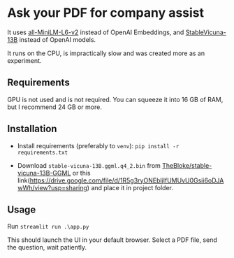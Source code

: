 # Ask your PDF for company assist

It uses [all-MiniLM-L6-v2](https://huggingface.co/sentence-transformers/all-MiniLM-L6-v2) instead of OpenAI Embeddings, and [StableVicuna-13B](https://huggingface.co/CarperAI/stable-vicuna-13b-delta) instead of OpenAI models.

It runs on the CPU, is impractically slow and was created more as an experiment.

## Requirements
GPU is not used and is not required.
You can squeeze it into 16 GB of RAM, but I recommend 24 GB or more.

## Installation

- Install requirements (preferably to `venv`): `pip install -r requirements.txt`

- Download `stable-vicuna-13B.ggml.q4_2.bin` from [TheBloke/stable-vicuna-13B-GGML](https://huggingface.co/TheBloke/stable-vicuna-13B-GGML/tree/main) or this link(https://drive.google.com/file/d/1R5g3ryONEbljIfUMUvU0Gsii6oDJAwWh/view?usp=sharing) and place it in project folder.

## Usage

Run `streamlit run .\app.py`

This should launch the UI in your default browser. Select a PDF file, send the question, wait patiently.
